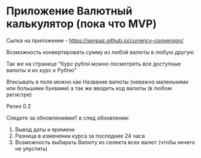 # Приложение Валютный калькулятор (пока что MVP)

Сылка на приложение - https://senpaz.github.io/currency-conversion/

Возможность конвертировать сумму из любой валюты в любую другую

Так же на странице "Курс рубля можно посмотреть все доступные валюты и их курс к Рублю"

Вписывать в поля можно как Название валюты (неважно маленькими или большими буквами) а так же вводить код валюты (в любом регистре)

Релиз 0.2 

Следите за обновлениями!! в след обновлении:

1) Вывод даты и времени
2) Разница в изменении курса за последние 24 часа
3) Возможность выбирать Валюту из селекта всех валют (чтобы ничего не упустить)
